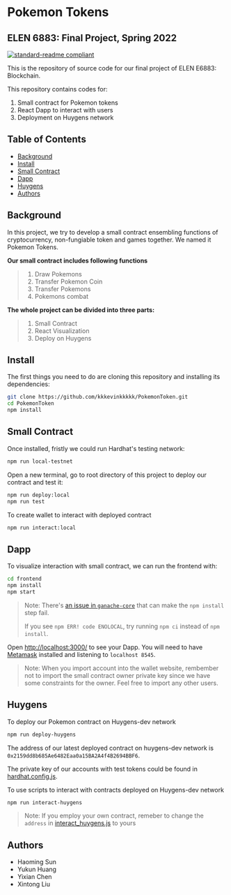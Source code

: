 # Pokemon Tokens
## ELEN 6883: Final Project, Spring 2022

[![standard-readme compliant](https://img.shields.io/badge/readme%20style-standard-brightgreen.svg?style=flat-square)]()

This is the repository of source code for our final project of ELEN E6883: Blockchain.

This repository contains codes for:

1. Small contract for Pokemon tokens
2. React Dapp to interact with users
3. Deployment  on Huygens network

## Table of Contents
   - [Background](#background)
   - [Install](#install)
   - [Small Contract](#small-contract)
   - [Dapp](#dapp)
   - [Huygens](#huygens)
   - [Authors](#authors)

## Background
In this project, we try to develop a small contract ensembling functions of cryptocurrency, non-fungiable token and games together. We named it Pokemon Tokens.

**Our small contract includes following functions**
>1. Draw Pokemons
>2. Transfer Pokemon Coin
>3. Transfer Pokemons
>4. Pokemons combat

**The whole project can be divided into three parts:**
>1. Small Contract
>2. React Visualization
>3. Deploy on Huygens


## Install

The first things you need to do are cloning this repository and installing its
dependencies:

```sh
git clone https://github.com/kkkevinkkkkk/PokemonToken.git
cd PokemonToken
npm install
```

## Small Contract
Once installed, fristly we could run Hardhat's testing network:

```sh
npm run local-testnet
```

Open a new terminal, go to root directory of this project to deploy our contract and test it:

```sh
npm run deploy:local
npm run test
```

To create wallet to interact with deployed contract
```sh
npm run interact:local
```

## Dapp
To visualize interaction with small contract, we can run the frontend with:
```sh
cd frontend
npm install
npm start
```

> Note: There's [an issue in `ganache-core`](https://github.com/trufflesuite/ganache-core/issues/650) that can make the `npm install` step fail. 
>
> If you see `npm ERR! code ENOLOCAL`, try running `npm ci` instead of `npm install`.

Open [http://localhost:3000/](http://localhost:3000/) to see your Dapp. You will
need to have [Metamask](https://metamask.io) installed and listening to
`localhost 8545`. 
> Note: When you import account into the wallet website, rembember not to import the small contract owner private key since we have some constraints for the owner. Feel free to import any other users.


## Huygens
To deploy our Pokemon contract on Huygens-dev network
```sh
npm run deploy-huygens
```
The address of our latest deployed contract on huygens-dev network is `0x2159dd8b685Ae6482Eaa0a15BA2A4f4B2694BBF6`. 

The private key of our accounts with test tokens could be found in [hardhat.config.js](hardhat.config.js).

To use scripts to interact with contracts deployed on Huygens-dev network
```sh
npm run interact-huygens
```
> Note: If you employ your own contract, remeber to change the `address` in [interact_huygens.js](scripts/interact_huygens.js) to yours




## Authors
- Haoming Sun
- Yukun Huang
- Yixian Chen
- Xintong Liu


